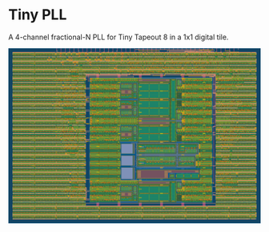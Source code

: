 # Tiny PLL
A 4-channel fractional-N PLL for Tiny Tapeout 8 in a 1x1 digital tile.

![GDS render](/docs/images/render.png)

